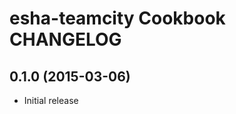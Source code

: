 esha-teamcity Cookbook CHANGELOG
================================

0.1.0 (2015-03-06)
------------------
- Initial release
